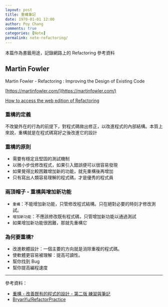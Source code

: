 ```yaml
---
layout: post
title: 重構筆記
date: 1970-01-01 12:00
author: Poy Chang
comments: true
categories: [Note]
permalink: note-refactoring/
---
```


本篇作為書籤用途，記錄網路上的 Refactoring 參考資料

## Martin Fowler

Martin Fowler - Refactoring : Improving the Design of Existing Code

[https://martinfowler.com/](https://martinfowler.com/)

[How to access the web edition of Refactoring](https://martinfowler.com/articles/access-refactoring-web-edition.html)

### 重構的定義

不改變外在的行為的前提下，對程式碼做出修正，以改進程式的內部結構。本質上來說，重構就是在程式碼寫好之後改進它的設計

### 重構的原則

- 需要有穩定且堅固的測試機制
- 以微小步伐修改程式，如果引入錯誤便可以很容易發現
- 如果覺得比較困難增加新的功能，就先重構後再增加
- 只有寫出人類容易理解的程式碼，才是優秀的程式員

### 兩頂帽子 - 重構與增加新功能

- `重構`：不能增加新功能，只管修改程式結構。只在絕對必要的時刻才修改測試。
- `增加新功能`：不應該修改既有程式碼，只管增加新功能以通過測試
- 如果增加新功能很困難，那就先重構它

### 為何要重構?

- 改進軟體設計：一個主要的方向就是消除重複的程式碼。
- 使軟體更容易被理解：提高可讀性。
- 幫你找到 Bug
- 幫你提高編程速度

---

參考資料：

- [重構 - 改善既有的程式的設計 - 第二版 練習與筆記](https://bryanyu.github.io/2018/01/07/RefactorPactice/)
- [BryanYu/RefactorPractice](https://github.com/BryanYu/RefactorPractice)
